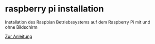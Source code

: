 raspberry pi installation
=========================

Installation des Raspbian Betriebssystems auf dem Raspberry Pi mit und ohne Bildschirm

[Zur Anleitung](./anleitung#raspberry-pi-installation-unter-windows)


